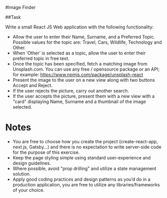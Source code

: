 #Image Finder

##Task

Write a small React JS Web application with the following functionality:

- Allow the user to enter their Name, Surname, and a Preferred Topic. Possible values for the topic are:
  Travel, Cars, Wildlife, Technology and Other.
- When ‘Other’ is selected as a topic, allow the user to enter their preferred topic in free text.
- Once the topic has been specified, fetch a matching image from Unsplash.com. You can use any free /
  opensource package or an API; for example: https://www.npmjs.com/package/unsplash-react
- Present the image to the user on a new view along with two buttons Accept and Reject.
- If the user rejects the picture, carry out another search.
- If the user accepts the picture, present them with a new view with a "card" displaying Name, Surname and a thumbnail of the image selected.

# Notes

- You are free to choose how you create the project (create-react-app, next.js, Gatsby...) and there is no
  expectation to write server-side code for the purpose of this exercise.
- Keep the page styling simple using standard user-experience and design guidelines.
- Where possible, avoid "prop drilling" and utilize a state management solution.
- Apply good coding practices and design patterns as you’d do in a production application, you are free
  to utilize any libraries/frameworks of your choice.
